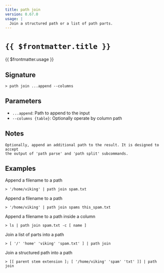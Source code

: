 ```yaml
---
title: path join
version: 0.67.0
usage: |
  Join a structured path or a list of path parts.
---
```


# <code>{{ $frontmatter.title }}</code>

<div style='white-space: pre-wrap;'>{{ $frontmatter.usage }}</div>

## Signature

```> path join ...append --columns```

## Parameters

 -  `...append`: Path to append to the input
 -  `--columns {table}`: Optionally operate by column path

## Notes
```text
Optionally, append an additional path to the result. It is designed to accept
the output of 'path parse' and 'path split' subcommands.
```
## Examples

Append a filename to a path
```shell
> '/home/viking' | path join spam.txt
```

Append a filename to a path
```shell
> '/home/viking' | path join spams this_spam.txt
```

Append a filename to a path inside a column
```shell
> ls | path join spam.txt -c [ name ]
```

Join a list of parts into a path
```shell
> [ '/' 'home' 'viking' 'spam.txt' ] | path join
```

Join a structured path into a path
```shell
> [[ parent stem extension ]; [ '/home/viking' 'spam' 'txt' ]] | path join
```
